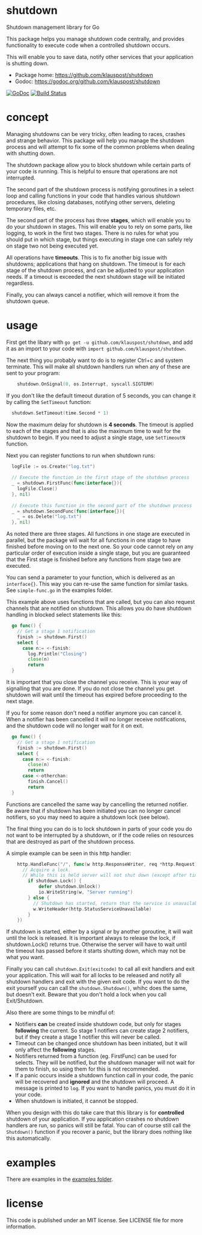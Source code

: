 # shutdown
Shutdown management library for Go

This package helps you manage shutdown code centrally, and provides functionality to execute code when a controlled shutdown occurs.

This will enable you to save data, notify other services that your application is shutting down.

* Package home: https://github.com/klauspost/shutdown
* Godoc: https://godoc.org/github.com/klauspost/shutdown

[![GoDoc][1]][2] [![Build Status][3]][4]

[1]: https://godoc.org/github.com/klauspost/shutdown?status.svg
[2]: https://godoc.org/github.com/klauspost/shutdown
[3]: https://travis-ci.org/klauspost/shutdown.svg
[4]: https://travis-ci.org/klauspost/shutdown

# concept
Managing shutdowns can be very tricky, often leading to races, crashes and strange behavior.
This package will help you manage the shutdown process and will attempt to fix some of the common problems when dealing with shutting down.

The shutdown package allow you to block shutdown while certain parts of your code is running. This is helpful to ensure that operations are not interrupted.

The second part of the shutdown process is notifying goroutines in a select loop and calling functions in your code that handles various shutdown procedures, like closing databases, notifying other servers, deleting temporary files, etc.

The second part of the process has three **stages**, which will enable you to do your shutdown in stages. This will enable you to rely on some parts, like logging, to work in the first two stages. There is no rules for what you should put in which stage, but things executing in stage one can safely rely on stage two not being executed yet.

All operations have **timeouts**. This is to fix another big issue with shutdowns; applications that hang on shutdown. The timeout is for each stage of the shutdown process, and can be adjusted to your application needs. If a timeout is exceeded the next shutdown stage will be initiated regardless.

Finally, you can always cancel a notifier, which will remove it from the shutdown queue.

# usage

First get the libary with `go get -u github.com/klauspost/shutdown`, and add it as an import to your code with `import github.com/klauspost/shutdown`.

The next thing you probably want to do is to register Ctrl+c and system terminate. This will make all shutdown handlers run when any of these are sent to your program:
```Go
	shutdown.OnSignal(0, os.Interrupt, syscall.SIGTERM)
```

If you don't like the default timeout duration of 5 seconds, you can change it by calling the `SetTimeout` function:
```Go
  shutdown.SetTimeout(time.Second * 1)
```
Now the maximum delay for shutdown is **4 seconds**. The timeout is applied to each of the stages and that is also the maximum time to wait for the shutdown to begin. If you need to adjust a single stage, use `SetTimeoutN` function.

Next you can register functions to run when shutdown runs:
```Go
  logFile := os.Create("log.txt")
  
  // Execute the function in the first stage of the shutdown process
  _ = shutdown.FirstFunc(func(interface{}){
    logFile.Close()
  }, nil)
  
  // Execute this function in the second part of the shutdown process
  _ = shutdown.SecondFunc(func(interface{}){
    _ = os.Delete("log.txt")
  }, nil)
```
As noted there are three stages. All functions in one stage are executed in parallel, but the package will wait for all functions in one stage to have finished before moving on to the next one.  So your code cannot rely on any particular order of execution inside a single stage, but you are guaranteed that the First stage is finished before any functions from stage two are executed.

You can send a parameter to your function, which is delivered as an `interface{}`. This way you can re-use the same function for similar tasks. See `simple-func.go` in the examples folder.

This example above uses functions that are called, but you can also request channels that are notified on shutdown. This allows you do have shutdown handling in blocked select statements like this:

```Go
  go func() {
    // Get a stage 1 notification
    finish := shutdown.First()
    select {
      case n:= <-finish:
        log.Println("Closing")
        close(n)
        return
  }
```
It is important that you close the channel you receive. This is your way of signalling that you are done. If you do not close the channel you get shutdown will wait until the timeout has expired before proceeding to the next stage.

If you for some reason don't need a notifier anymore you can cancel it. When a notifier has been cancelled it will no longer receive notifications, and the shutdown code will no longer wait for it on exit.
```Go
  go func() {
    // Get a stage 1 notification
    finish := shutdown.First()
    select {
      case n:= <-finish:
        close(n)
        return
      case <-otherchan:
        finish.Cancel()
        return
  }
```
Functions are cancelled the same way by cancelling the returned notifier. Be aware that if shutdown has been initiated you can no longer cancel notifiers, so you may need to aquire a shutdown lock (see below).

The final thing you can do is to lock shutdown in parts of your code you do not want to be interrupted by a shutdown, or if the code relies on resources that are destroyed as part of the shutdown process.

A simple example can be seen in this http handler:
```Go
	http.HandleFunc("/", func(w http.ResponseWriter, req *http.Request) {
	  // Acquire a lock. 
	  // While this is held server will not shut down (except after timeout)
		if shutdown.Lock() {
			defer shutdown.Unlock()
			io.WriteString(w, "Server running")
		} else {
		  // Shutdown has started, return that the service is unavailable
		  w.WriteHeader(http.StatusServiceUnavailable)
		}
	})
```
If shutdown is started, either by a signal or by another goroutine, it will wait until the lock is released. It is important always to release the lock, if shutdown.Lock() returns true. Otherwise the server will have to wait until the timeout has passed before it starts shutting down, which may not be what you want.

Finally you can call `shutdown.Exit(exitcode)` to call all exit handlers and exit your application. This will wait for all locks to be released and notify all shutdown handlers and exit with the given exit code. If you want to do the exit yourself you can call the `shutdown.Shutdown()`, whihc does the same, but doesn't exit. Beware that you don't hold a lock when you call Exit/Shutdown.


Also there are some things to be mindful of:
* Notifiers **can** be created inside shutdown code, but only for stages **following** the current. So stage 1 notifiers can create stage 2 notifiers, but if they create a stage 1 notifier this will never be called.
* Timeout can be changed once shutdown has been initiated, but it will only affect the **following** stages.
* Notifiers returned from a function (eg. FirstFunc) can be used for selects. They will be notified, but the shutdown manager will not wait for them to finish, so using them for this is not recommended.
* If a panic occurs inside a shutdown function call in your code, the panic will be recovered and **ignored** and the shutdown will proceed. A message is printed to `log`. If you want to handle panics, you must do it in your code.
* When shutdown is initiated, it cannot be stopped.

When you design with this do take care that this library is for **controlled** shutdown of your application. If you application crashes no shutdown handlers are run, so panics will still be fatal. You can of course still call the `Shutdown()` function if you recover a panic, but the library does nothing like this automatically.

# examples

There are examples in the [examples folder](https://github.com/klauspost/shutdown/tree/master/examples).

# license

This code is published under an MIT license. See LICENSE file for more information.
